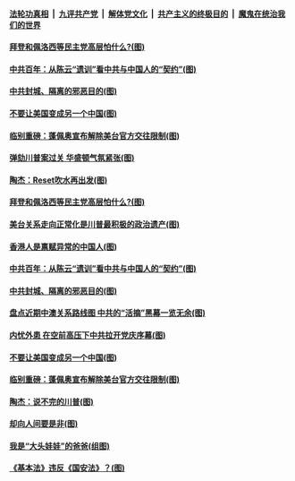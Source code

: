 ####  [法轮功真相](../../../../basic/blob/master/README.md?t=01141402) &nbsp;|&nbsp; [九评共产党](../../../../9ping.md/blob/master/README.md?t=01141402) &nbsp;|&nbsp; [解体党文化](../../../../jtdwh.md/blob/master/README.md?t=01141402)  &nbsp;|&nbsp; [共产主义的终极目的](../../../../gczydzjmd.md/blob/master/README.md?t=01141402) &nbsp;|&nbsp; [魔鬼在统治我们的世界](../../../../mgztzwmdsj.md/blob/master/README.md?t=01141402) 

#### [拜登和佩洛西等民主党高层怕什么?(图)](../pages/p4/959047.md?t=01141402) 

#### [中共百年：从陈云“遗训”看中共与中国人的“契约”(图)](../pages/p4/959045.md?t=01141402) 

#### [中共封城、隔离的邪恶目的(图)](../pages/p4/959040.md?t=01141402) 


#### [不要让美国变成另一个中国(图)](../pages/p4/958934.md?t=01141402) 

#### [临别重磅：蓬佩奥宣布解除美台官方交往限制(图)](../pages/p4/958932.md?t=01141402) 

#### [弹劾川普案过关 华盛顿气氛紧张(图)](../pages/p4/959065.md?t=01141402) 

#### [陶杰：Reset吹水再出发(图)](../pages/p4/959059.md?t=01141402) 

#### [拜登和佩洛西等民主党高层怕什么?(图)](../pages/p4/959047.md?t=01141402) 

#### [美台关系走向正常化是川普最积极的政治遗产(图)](../pages/p4/959057.md?t=01141402) 

#### [香港人是禀赋异常的中国人(图)](../pages/p4/959053.md?t=01141402) 

#### [中共百年：从陈云“遗训”看中共与中国人的“契约”(图)](../pages/p4/959045.md?t=01141402) 

#### [中共封城、隔离的邪恶目的(图)](../pages/p4/959040.md?t=01141402) 


#### [盘点近期中澳关系路线图 中共的“活摘”黑幕一览无余(图)](../pages/p4/958954.md?t=01141402) 

#### [内忧外患 在空前高压下中共拉开党庆序幕(图)](../pages/p4/958936.md?t=01141402) 


#### [不要让美国变成另一个中国(图)](../pages/p4/958934.md?t=01141402) 

#### [临别重磅：蓬佩奥宣布解除美台官方交往限制(图)](../pages/p4/958932.md?t=01141402) 

#### [陶杰：说不完的川普(图)](../pages/p4/958930.md?t=01141402) 




#### [却向人间要是非(图)](../pages/p4/958794.md?t=01141402) 

#### [我是“大头娃娃”的爸爸(组图)](../pages/p4/958788.md?t=01141402) 

#### [《基本法》违反《国安法》？(图)](../pages/p4/958787.md?t=01141402) 

